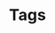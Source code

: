 ---
layout: tags
title: Tags
permalink: /tags/
sidebar: true
order: 5
description: >
  List of all categories & tags of the blog.
---